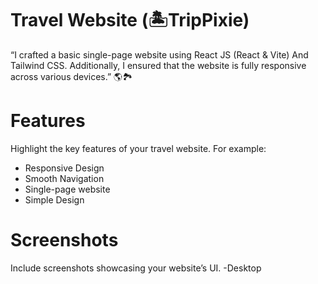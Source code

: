 # Travel Website (🏝️TripPixie)

“I crafted a  basic single-page website using React JS (React & Vite) And Tailwind CSS. Additionally, I ensured that the website is fully responsive across various devices.” 🌎🏞️

# Features

 Highlight the key features of your travel website. For example:<br>

- Responsive Design
- Smooth Navigation
- Single-page website
- Simple Design

# Screenshots
Include screenshots  showcasing your website’s UI. 
-Desktop
